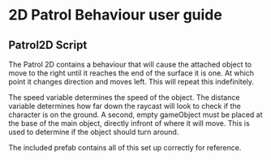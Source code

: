 # 2D Patrol Behaviour user guide

## Patrol2D Script

The Patrol 2D contains a behaviour that will cause the attached object to move to the right until it reaches the end of the surface it is one. At which point it changes direction and moves left. This will repeat this indefinitely.

The speed variable determines the speed of the object. The distance variable determines how far down the raycast will look to check if the character is on the ground. A second, empty gameObject must be placed at the base of the main object, directly infront of where it will move. This is used to determine if the object should turn around.

The included prefab contains all of this set up correctly for reference.
